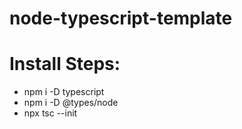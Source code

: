 # node-typescript-template

# Install Steps:

- npm i -D typescript
- npm i -D @types/node
- npx tsc --init

